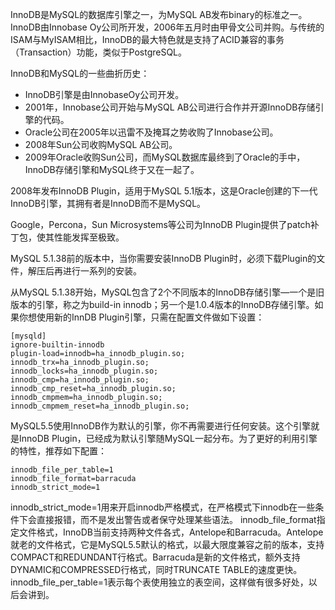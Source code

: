 <!--
author: jockchou
date: 2015-07-23
title: InnoDB历史
tags: InnoDB,MySQL,数据库
category: MySQL数据库
status: publish
summary: InnoDB是MySQL的数据库引擎之一，为MySQL AB发布binary的标准之一。InnoDB由Innobase Oy公司所开发，2006年五月时由甲骨文公司并购。与传统的ISAM与MyISAM相比，InnoDB的最大特色就是支持了ACID兼容的事务（Transaction）功能，类似于PostgreSQL。
-->

InnoDB是MySQL的数据库引擎之一，为MySQL AB发布binary的标准之一。InnoDB由Innobase Oy公司所开发，2006年五月时由甲骨文公司并购。与传统的ISAM与MyISAM相比，InnoDB的最大特色就是支持了ACID兼容的事务（Transaction）功能，类似于PostgreSQL。

InnoDB和MySQL的一些曲折历史：

- InnoDB引擎是由InnobaseOy公司开发。  
- 2001年，Innobase公司开始与MySQL AB公司进行合作并开源InnoDB存储引擎的代码。  
- Oracle公司在2005年以迅雷不及掩耳之势收购了Innobase公司。  
- 2008年Sun公司收购MySQL AB公司。  
- 2009年Oracle收购Sun公司，而MySQL数据库最终到了Oracle的手中，InnoDB存储引擎和MySQL终于又在一起了。  

2008年发布InnoDB Plugin，适用于MySQL 5.1版本，这是Oracle创建的下一代InnoDB引擎，其拥有者是InnoDB而不是MySQL。

Google，Percona，Sun Microsystems等公司为InnoDB Plugin提供了patch补丁包，使其性能发挥至极致。

MySQL 5.1.38前的版本中，当你需要安装InnoDB Plugin时，必须下载Plugin的文件，解压后再进行一系列的安装。

从MySQL 5.1.38开始，MySQL包含了2个不同版本的InnoDB存储引擎—一个是旧版本的引擎，称之为build-in innodb；另一个是1.0.4版本的InnoDB存储引擎。如果你想使用新的InnDB Plugin引擎，只需在配置文件做如下设置：

```
[mysqld]  
ignore-builtin-innodb  
plugin-load=innodb=ha_innodb_plugin.so;  
innodb_trx=ha_innodb_plugin.so; 
innodb_locks=ha_innodb_plugin.so;  
innodb_cmp=ha_innodb_plugin.so;  
innodb_cmp_reset=ha_innodb_plugin.so;   
innodb_cmpmem=ha_innodb_plugin.so;  
innodb_cmpmem_reset=ha_innodb_plugin.so;  
```

MySQL5.5使用InnoDB作为默认的引擎，你不再需要进行任何安装。这个引擎就是InnoDB Plugin，已经成为默认引擎随MySQL一起分布。为了更好的利用引擎的特性，推荐如下配置：
```
innodb_file_per_table=1
innodb_file_format=barracuda
innodb_strict_mode=1
```


innodb_strict_mode=1用来开启innodb严格模式，在严格模式下innodb在一些条件下会直接报错，而不是发出警告或者保守处理某些语法。
innodb_file_format指定文件格式，InnoDB当前支持两种文件各式，Antelope和Barracuda。Antelope就老的文件格式，它是MySQL5.5默认的格式，以最大限度兼容之前的版本，支持COMPACT和REDUNDANT行格式。Barracuda是新的文件格式，额外支持DYNAMIC和COMPRESSED行格式，同时TRUNCATE TABLE的速度更快。
innodb_file_per_table=1表示每个表使用独立的表空间，这样做有很多好处，以后会讲到。